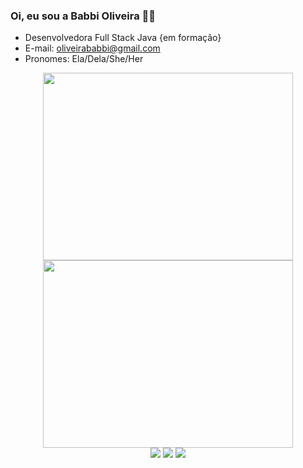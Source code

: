 ### Oi, eu sou a Babbi Oliveira 🏳️‍🌈 



- Desenvolvedora Full Stack Java {em formação}
- E-mail: oliveirababbi@gmail.com
- Pronomes: Ela/Dela/She/Her

<div align="center">
  <a href="https://github.com/oliveirababbi">
  <img height="300" width="400" src="https://github-readme-stats.vercel.app/api?username=oliveirababbi&show_icons=true&theme=graywhite&include_all_commits=true&count_private=true"/>
  <img height="300" width="400" src="https://github-readme-stats.vercel.app/api/top-langs/?username=oliveirababbi&layout=compact&langs_count=7&theme=graywhite"/>
</div>
  
<div align="center">
  <a href="https://instagram.com/oliveirababbi" target="_blank"><img src="https://img.shields.io/badge/-Instagram-%23E4405F?style=for-the-badge&logo=instagram&logoColor=white" target="_blank"></a>
  <a href = "mailto:oliveirababbi@gmail.com"><img src="https://img.shields.io/badge/Gmail-D14836?style=for-the-badge&logo=gmail&logoColor=white" target="_blank"></a>
  <a href="https://www.linkedin.com/in/babboliveira" target="_blank"><img src="https://img.shields.io/badge/-LinkedIn-%230077B5?style=for-the-badge&logo=linkedin&logoColor=white" target="_blank"></a> 
 
</div>
